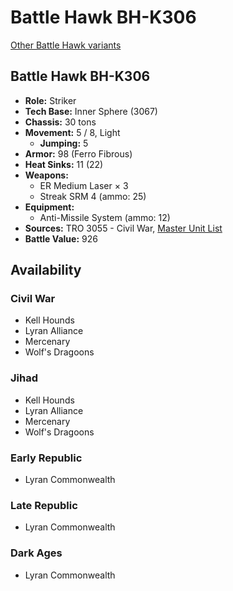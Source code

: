 # Battle Hawk BH-K306

[Other Battle Hawk variants](../battle_hawk.md)

## Battle Hawk BH-K306
- **Role:** Striker
- **Tech Base:** Inner Sphere (3067)
- **Chassis:** 30 tons
- **Movement:** 5 / 8, Light
  - **Jumping:** 5
- **Armor:** 98 (Ferro Fibrous)
- **Heat Sinks:** 11 (22)
- **Weapons:**
  - ER Medium Laser × 3
  - Streak SRM 4 (ammo: 25)
- **Equipment:**
  - Anti-Missile System (ammo: 12)
- **Sources:** TRO 3055 - Civil War, [Master Unit List](http://masterunitlist.info/Unit/Details/276/battle-hawk-bh-k306)
- **Battle Value:** 926

## Availability

### Civil War
- Kell Hounds
- Lyran Alliance
- Mercenary
- Wolf's Dragoons

### Jihad
- Kell Hounds
- Lyran Alliance
- Mercenary
- Wolf's Dragoons

### Early Republic
- Lyran Commonwealth

### Late Republic
- Lyran Commonwealth

### Dark Ages
- Lyran Commonwealth

